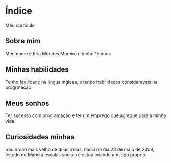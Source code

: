 # Índice
Meu currículo
## Sobre mim
Meu nome é Eric Mendes Moreira e tenho 15 anos
## Minhas habilidades
Tenho facilidade na língua inglesa, e tenho habilidades consideraveis na progrmação
## Meus sonhos
Ter sucesso com programação e ter um emprego que agregue para a minha vida

## Curiosidades minhas

Sou irmão mais velho de duas irmãs, nasci no dia 23 de maio de 2008,
estudo no Marista escolas sociais e estou criando um jogo próprio.
